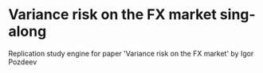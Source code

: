 # Variance risk on the FX market sing-along
Replication study engine for paper 'Variance risk on the FX market' by Igor Pozdeev
